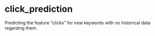 # click_prediction
Predicting the feature “clicks” for new keywords with no historical data regarding them.
